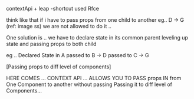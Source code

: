 contextApi + leap
-shortcut used Rfce

think like that if i have to pass props from one child to another
eg.. D -> G (ref: image ss)
we are not allowed to do it ..

One solution is ..
we have to declare state in its common parent
leveling up state
and passing props to both child

eg ..
Declared State in A
passed to B -> D
passed to C -> G

[Passing props to diff level of components]

HERE COMES ...
CONTEXT API ... 
 ALLOWS YOU TO PASS props IN from One Component to another without passing Passing it to diff level of Components... 
